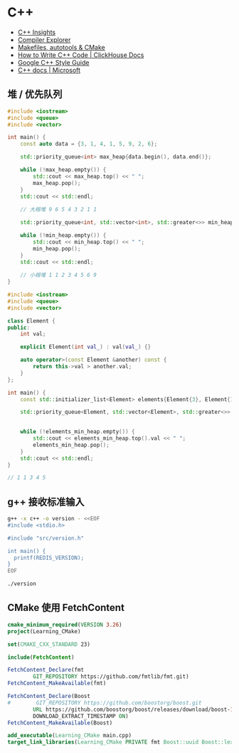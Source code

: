 # C++

* [C++ Insights](https://cppinsights.io/)
* [Compiler Explorer](https://godbolt.org/)
* [Makefiles, autotools & CMake](https://indico.cern.ch/event/1127483/attachments/2387906/4081279/makefile.pdf)
* [How to Write C++ Code | ClickHouse Docs](https://clickhouse.com/docs/en/development/style)
* [Google C++ Style Guide](https://google.github.io/styleguide/cppguide.html)
* [C++ docs | Microsoft](https://learn.microsoft.com/en-us/cpp/cpp/?view=msvc-170)

## 堆 / 优先队列

```cpp
#include <iostream>
#include <queue>
#include <vector>

int main() {
    const auto data = {3, 1, 4, 1, 5, 9, 2, 6};

    std::priority_queue<int> max_heap{data.begin(), data.end()};

    while (!max_heap.empty()) {
        std::cout << max_heap.top() << " ";
        max_heap.pop();
    }
    std::cout << std::endl;
    
    // 大根堆 9 6 5 4 3 2 1 1 

    std::priority_queue<int, std::vector<int>, std::greater<>> min_heap{data.begin(), data.end()};

    while (!min_heap.empty()) {
        std::cout << min_heap.top() << " ";
        min_heap.pop();
    }
    std::cout << std::endl;
    
    // 小根堆 1 1 2 3 4 5 6 9 
}
```

```cpp
#include <iostream>
#include <queue>
#include <vector>

class Element {
public:
    int val;

    explicit Element(int val_) : val(val_) {}

    auto operator>(const Element &another) const {
        return this->val > another.val;
    }
};

int main() {
    const std::initializer_list<Element> elements{Element{3}, Element{1}, Element{4}, Element{1}, Element{5}};

    std::priority_queue<Element, std::vector<Element>, std::greater<>> elements_min_heap{elements.begin(),
                                                                                         elements.end()};

    while (!elements_min_heap.empty()) {
        std::cout << elements_min_heap.top().val << " ";
        elements_min_heap.pop();
    }
    std::cout << std::endl;
}

// 1 1 3 4 5 
```

## g++ 接收标准输入

```bash
g++ -x c++ -o version - <<EOF
#include <stdio.h>

#include "src/version.h"

int main() {
  printf(REDIS_VERSION);
}
EOF

./version
```

## CMake 使用 FetchContent

```cmake
cmake_minimum_required(VERSION 3.26)
project(Learning_CMake)

set(CMAKE_CXX_STANDARD 23)

include(FetchContent)

FetchContent_Declare(fmt
        GIT_REPOSITORY https://github.com/fmtlib/fmt.git)
FetchContent_MakeAvailable(fmt)

FetchContent_Declare(Boost
#        GIT_REPOSITORY https://github.com/boostorg/boost.git
        URL https://github.com/boostorg/boost/releases/download/boost-1.83.0/boost-1.83.0.tar.xz
        DOWNLOAD_EXTRACT_TIMESTAMP ON)
FetchContent_MakeAvailable(Boost)

add_executable(Learning_CMake main.cpp)
target_link_libraries(Learning_CMake PRIVATE fmt Boost::uuid Boost::lexical_cast)
```
